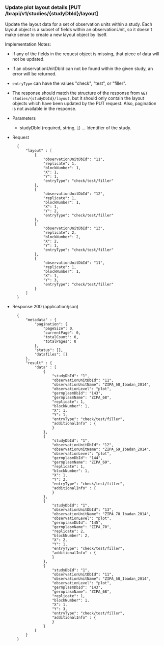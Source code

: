 
### Update plot layout details [PUT /brapi/v1/studies/{studyDbId}/layout]

Update the layout data for a set of observation units within a study. Each layout object is a subset of fields within an observationUnit, so it doesn't make sense to create a new layout object by itself. 

Implementation Notes:

+ If any of the fields in the request object is missing, that piece of data will not be updated.
+ If an observationUnitDbId can not be found within the given study, an error will be returned.
+ `entryType` can have the values "check", "test", or "filler".
+ The response should match the structure of the response from `GET studies/{studyDbId}/layout`, but it should only contain the layout objects which have been updated by the PUT request. Also, pagination is not available in the response.

+ Parameters
    + studyDbId (required, string, `1`) ... Identifier of the study.

+ Request

        {
            "layout" : [ 
                {
                    "observationUnitDbId": "11",
                    "replicate": 1,
                    "blockNumber": 1,
                    "X": 1,
                    "Y": 1,
                    "entryType": "check/test/filler"
                },
                {
                    "observationUnitDbId": "12",
                    "replicate": 1,
                    "blockNumber": 1,
                    "X": 1,
                    "Y": 2,
                    "entryType": "check/test/filler"
                },
                {
                    "observationUnitDbId": "13",
                    "replicate": 2,
                    "blockNumber": 2,
                    "X": 2,
                    "Y": 1,
                    "entryType": "check/test/filler"
                },
                {
                    "observationUnitDbId": "11",
                    "replicate": 1,
                    "blockNumber": 1,
                    "X": 1,
                    "Y": 3,
                    "entryType": "check/test/filler"
                }
            ]
        }

+ Response 200 (application/json)
    
        {
            "metadata" : {
                "pagination": {
                    "pageSize": 0,
                    "currentPage": 0,
                    "totalCount": 0,
                    "totalPages": 0
                },
                "status": [],
                "datafiles": []
            },
            "result" : {
                "data" : [ 
                    {
                        "studyDbId": "1",
                        "observationUnitDbId": "11",
                        "observationUnitName": "ZIPA_68_Ibadan_2014",
                        "observationLevel": "plot",
                        "germplasmDbId": "143",
                        "germplasmName": "ZIPA_68",
                        "replicate": 1,
                        "blockNumber": 1,
                        "X": 1,
                        "Y": 1,
                        "entryType": "check/test/filler",
                        "additionalInfo" : { 
                        }
                    },
                    {
                        "studyDbId": "1",
                        "observationUnitDbId": "12",
                        "observationUnitName": "ZIPA_69_Ibadan_2014",
                        "observationLevel": "plot",
                        "germplasmDbId": "144",
                        "germplasmName": "ZIPA_69",
                        "replicate": 1,
                        "blockNumber": 1,
                        "X": 1,
                        "Y": 2,
                        "entryType": "check/test/filler",
                        "additionalInfo" : { 
                        }
                    },
                    {
                        "studyDbId": "1",
                        "observationUnitDbId": "13",
                        "observationUnitName": "ZIPA_70_Ibadan_2014",
                        "observationLevel": "plot",
                        "germplasmDbId": "145",
                        "germplasmName": "ZIPA_70",
                        "replicate": 2,
                        "blockNumber": 2,
                        "X": 2,
                        "Y": 1,
                        "entryType": "check/test/filler",
                        "additionalInfo" : { 
                        }
                    },
                    {
                        "studyDbId": "1",
                        "observationUnitDbId": "11",
                        "observationUnitName": "ZIPA_68_Ibadan_2014",
                        "observationLevel": "plot",
                        "germplasmDbId": "143",
                        "germplasmName": "ZIPA_68",
                        "replicate": 1,
                        "blockNumber": 1,
                        "X": 1,
                        "Y": 3,
                        "entryType": "check/test/filler",
                        "additionalInfo" : { 
                        }
                    }
                ]
            }
        }

